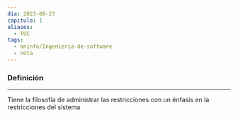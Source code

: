 ```yaml
---
dia: 2023-08-27
capitulo: 1
aliases:
  - TOC
tags:
  - aninfo/Ingeniería-de-software
  - nota
---
```

### Definición
---
Tiene la filosofía de administrar las restricciones con un énfasis en la restricciones del sistema